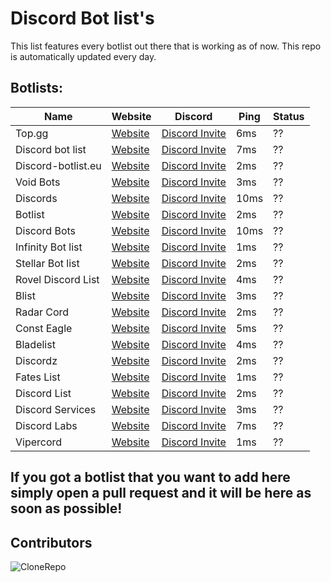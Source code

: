 
# Discord Bot list's

This list features every botlist out there that is working as of now. This repo is automatically updated every day.

## Botlists:

| Name              | Website                         | Discord                 | Ping | Status |
| ----------------- | ------------------------------- | ---------------------------| --------| ------|
| Top.gg | [Website](https://top.gg) | [Discord Invite](https://discord.com/invite/EYHTgJX) | 6ms | ?? |
| Discord bot list | [Website](https://discordbotlist.com) | [Discord Invite](https://discord.com/invite/EYHTgJX) | 7ms | ?? |
| Discord-botlist.eu | [Website](https://discord-botlist.eu) | [Discord Invite](https://discord.com/invite/EYHTgJX) | 2ms | ?? |
| Void Bots | [Website](https://voidbots.net) | [Discord Invite](https://discord.com/invite/suH3VeUBXk) | 3ms | ?? |
| Discords | [Website](https://discords.com/bots) | [Discord Invite](https://discord.com/invite/4g9NHYNbTS) | 10ms | ?? |
| Botlist | [Website](https://botlist.me) | [Discord Invite](https://discord.com/invite/hdK4ya5eVv) | 2ms | ?? |
| Discord Bots | [Website](https://discord.bots.gg) | [Discord Invite](https://discord.com/invite/0cDvIgU2voWn4BaD) | 10ms | ?? |
| Infinity Bot list | [Website](https://infinitybots.gg) | [Discord Invite](https://discord.com/invite/KBCRuBKrHe) | 1ms | ?? |
| Stellar Bot list | [Website](https://stellarbotlist.com) | [Discord Invite](https://discord.com/invite/hAYNuDRMwy) | 2ms | ?? |
| Rovel Discord List | [Website](https://rovelstars.com) | [Discord Invite](https://discord.com/invite/E6PhZK4tU9) | 4ms | ?? |
| Blist | [Website](https://blist.xyz) | [Discord Invite](https://discord.com/invite/PK8J6nzQMR) | 3ms | ?? |
| Radar Cord |  [Website](https://radarcord.net/)| [Discord Invite](https://discord.com/invite/rKagYEUP5G) | 2ms | ?? |
| Const Eagle | [Website](https://consteagle.com)| [Discord Invite](https://discord.com/invite/vXTXQPsErP) | 5ms | ?? |
| Bladelist | [Website](https://bladelist.gg) | [Discord Invite](https://discord.com/invite/SJN3AZgFvY) | 4ms | ?? |
| Discordz | [Website](https://discordz.gg) | [Discord Invite](https://discord.com/invite/5Z4PC6gnZ2) | 2ms | ?? |
| Fates List | [Website](https://fateslist.xyz) | [Discord Invite](https://discord.com/invite/RDwaa3Jr3s) | 1ms | ?? |
| Discord List | [Website](https://discordlist.gg/) | [Discord Invite](https://discord.com/invite/XbuJ6VH) | 2ms | ?? |
| Discord Services | [Website](https://discordservices.net) | [Discord Invite](https://discord.com/invite/a5h4HBNM8g) | 3ms | ?? |
| Discord Labs | [Website](https://bots.discordlabs.org/) | [Discord Invite](https://discord.com/invite/rmPNvNJ) | 7ms | ?? |
| Vipercord | [Website](https://vipercord.com/) | [Discord Invite](https://discord.com/invite/Fp8CnqyWW8) | 1ms | ?? |

## If you got a botlist that you want to add here simply open a pull request and it will be here as soon as possible!


## Contributors

![CloneRepo](https://contrib.rocks/image?repo=mezotv/Discord-Bot-Lists)
